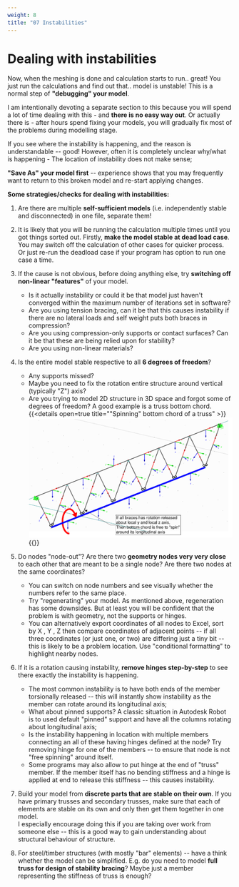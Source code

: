 ```yaml
---
weight: 8
title: "07 Instabilities"
---
```


# Dealing with instabilities

Now, when the meshing is done and calculation starts to run.. great! You
just run the calculations and find out that.. model is unstable! This is a
normal step of **"debugging" your model**.

I am intentionally devoting a separate section to this because you will
spend a lot of time dealing with this - and **there is no easy way out**. 
Or actually there is - after hours spend fixing your models, you will gradually fix most of the problems during modelling stage.

If you see where the instability is happening, and the reason is
understandable -- good! However, often it is completely unclear why/what
is happening - The location of instability does not make sense;

**"Save As" your model first** -- experience shows that you may frequently
want to return to this broken model and re-start applying changes.

**Some strategies/checks for dealing with instabilities:**

1)  Are there are multiple **self-sufficient models** (i.e. independently stable and disconnected) in one file, separate them!

2)  It is likely that you will be running the calculation multiple times
    until you got things sorted out. Firstly, **make the model stable at
    dead load case**. You may switch off the calculation of other cases
    for quicker process. Or just re-run the deadload case if your
    program has option to run one case a time.

3)  If the cause is not obvious, before doing anything else, try
    **switching off non-linear "features"** of your model.
    -  Is it actually instability or could it be that model just
        haven't converged within the maximum number of iterations set in
        software?
    -  Are you using tension bracing, can it be that this causes
        instability if there are no lateral loads and self weight puts both braces in compression?
    -  Are you using compression-only supports or contact surfaces? Can
        it be that these are being relied upon for stability?
    -  Are you using non-linear materials?

4)  Is the entire model stable respective to all **6 degrees of freedom**?
    -  Any supports missed?
    -  Maybe you need to fix the rotation entire structure around vertical (typically "Z")
        axis?
    -  Are you trying to model 2D structure in 3D space and forgot some
        of degrees of freedom? A good example is a truss bottom chord.
{{<details open=true title="\"Spinning\" bottom chord of a truss"  >}}
![Chord Instability](img/rotatingchord.png "Chord instability")
{{</details>}}


5)  Do nodes "node-out"? Are there two **geometry nodes very very close** to each
    other that are meant to be a single node? Are there two nodes at the
    same coordinates?
    -  You can switch on node numbers and see visually whether the
        numbers refer to the same place.
    - Try "regenerating" your model. As mentioned above, regeneration has some downsides. But at least you will be confident that the problem is with geometry, not the supports or hinges.
    -   You can alternatively export coordinates of all nodes to Excel, sort by X
        , Y , Z then compare coordinates of adjacent points -- if all
        three coordinates (or just one, or two) are differing just a
        tiny bit -- this is likely to be a problem location. Use
        "conditional formatting" to highlight nearby nodes.

6)  If it is a rotation causing instability, **remove hinges step-by-step**
    to see there exactly the instability is happening.
    -  The most common instability is to have both ends of the member
        torsionally released -- this will instantly show instability as
        the member can rotate around its longitudinal axis;
    -  What about pinned supports? A classic situation in Autodesk
        Robot is to used default "pinned" support and have all the
        columns rotating about longitudinal axis;
    -  Is the instability happening in location with multiple members
        connecting an all of these having hinges defined at the node?
        Try removing hinge for one of the members -- to ensure that node is
        not "free spinning" around itself.
    -  Some programs may also allow to put hinge at the end of "truss"
        member. If the member itself has no bending stiffness and a
        hinge is applied at end to release this stiffness -- this causes
        instability.

7)  Build your model from **discrete parts that are stable on their own**.
    If you have primary trusses and secondary trusses, make sure that
    each of elements are stable on its own and only then get them
    together in one model.\
    I especially encourage doing this if you are taking over work from
    someone else -- this is a good way to gain
    understanding about structural behaviour of structure.

8)  For steel/timber structures (with mostly "bar" elements) -- have a
    think whether the model can be simplified. E.g. do you need to model
    **full truss for design of stability bracing**? Maybe just a member
    representing the stiffness of truss is enough?